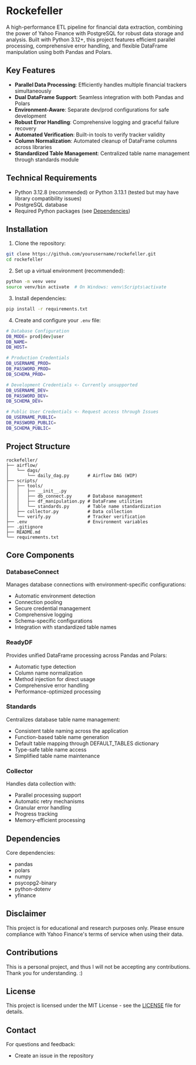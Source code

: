 # Rockefeller

A high-performance ETL pipeline for financial data extraction, combining the power of Yahoo Finance with PostgreSQL for robust data storage and analysis. Built with Python 3.12+, this project features efficient parallel processing, comprehensive error handling, and flexible DataFrame manipulation using both Pandas and Polars.

## Key Features

- **Parallel Data Processing**: Efficiently handles multiple financial trackers simultaneously
- **Dual DataFrame Support**: Seamless integration with both Pandas and Polars
- **Environment-Aware**: Separate dev/prod configurations for safe development
- **Robust Error Handling**: Comprehensive logging and graceful failure recovery
- **Automated Verification**: Built-in tools to verify tracker validity
- **Column Normalization**: Automated cleanup of DataFrame columns across libraries
- **Standardized Table Management**: Centralized table name management through standards module

## Technical Requirements

- Python 3.12.8 (recommended) or Python 3.13.1 (tested but may have library compatibility issues)
- PostgreSQL database
- Required Python packages (see [Dependencies](#dependencies))

## Installation

1. Clone the repository:
```bash
git clone https://github.com/yourusername/rockefeller.git
cd rockefeller
```

2. Set up a virtual environment (recommended):
```bash
python -m venv venv
source venv/bin activate  # On Windows: venv\Scripts\activate
```

3. Install dependencies:
```bash
pip install -r requirements.txt
```

4. Create and configure your `.env` file:
```bash
# Database Configuration
DB_MODE= prod|dev|user
DB_NAME=
DB_HOST=

# Production Credentials
DB_USERNAME_PROD=
DB_PASSWORD_PROD=
DB_SCHEMA_PROD=

# Development Credentials <- Currently unsupported
DB_USERNAME_DEV=
DB_PASSWORD_DEV=
DB_SCHEMA_DEV=

# Public User Credentials <- Request access through Issues
DB_USERNAME_PUBLIC=
DB_PASSWORD_PUBLIC=
DB_SCHEMA_PUBLIC= 
```

## Project Structure
```
rockefeller/
├── airflow/
│   └── dags/
│       └── daily_dag.py       # Airflow DAG (WIP)
├── scripts/
│   ├── tools/
│   │   ├── __init__.py
│   │   ├── db_connect.py      # Database management
│   │   ├── df_manipulation.py # DataFrame utilities
│   │   └── standards.py       # Table name standardization
│   ├── collector.py           # Data collection
│   └── verify.py              # Tracker verification
├── .env                       # Environment variables
├── .gitignore
├── README.md
└── requirements.txt
```

## Core Components

### DatabaseConnect
Manages database connections with environment-specific configurations:
- Automatic environment detection
- Connection pooling
- Secure credential management
- Comprehensive logging
- Schema-specific configurations
- Integration with standardized table names

### ReadyDF
Provides unified DataFrame processing across Pandas and Polars:
- Automatic type detection
- Column name normalization
- Method injection for direct usage
- Comprehensive error handling
- Performance-optimized processing

### Standards
Centralizes database table name management:
- Consistent table naming across the application
- Function-based table name generation
- Default table mapping through DEFAULT_TABLES dictionary
- Type-safe table name access
- Simplified table name maintenance

### Collector
Handles data collection with:
- Parallel processing support
- Automatic retry mechanisms
- Granular error handling
- Progress tracking
- Memory-efficient processing

## Dependencies

Core dependencies:
- pandas
- polars
- numpy
- psycopg2-binary
- python-dotenv
- yfinance

## Disclaimer

This project is for educational and research purposes only. Please ensure compliance with Yahoo Finance's terms of service when using their data.

## Contributions

This is a personal project, and thus I will not be accepting any contributions. Thank you for understanding. :)

## License

This project is licensed under the MIT License - see the [LICENSE](LICENSE.md) file for details.

## Contact

For questions and feedback:
- Create an issue in the repository